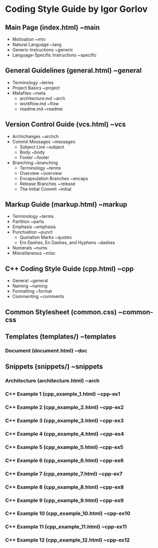 # Coding Style Guide by Igor Gorlov

## Main Page (index.html) ~main

* Motivation ~mtv
* Natural Language ~lang
* Generic Instructions ~generic
* Language-Specific Instructions ~specific

## General Guidelines (general.html) ~general

* Terminology ~terms
* Project Basics ~project
* Metafiles ~meta
  * architecture.md ~arch
  * workflow.md ~flow
  * readme.md ~readme

## Version Control Guide (vcs.html) ~vcs

* Archichanges ~archch
* Commit Messages ~messages
  * Subject Line ~subject
  * Body ~body
  * Footer ~footer
* Branching ~branching
  * Terminology ~terms
  * Overview ~overview
  * Encapsulation Branches ~encaps
  * Release Branches ~release
  * The Initial Commit ~initial

## Markup Guide (markup.html) ~markup

* Terminology ~terms
* Partition ~parts
* Emphasis ~emphasis
* Punctuation ~punct
  * Quotation Marks ~quotes
  * Em Dashes, En Dashes, and Hyphens ~dashes
* Numerals ~nums
* Miscellaneous ~misc

## C++ Coding Style Guide (cpp.html) ~cpp

* General ~general
* Naming ~naming
* Formatting ~format
* Commenting ~comments

## Common Stylesheet (common.css) ~common-css

## Templates (templates/) ~templates

### Document (document.html) ~doc

## Snippets (snippets/) ~snippets

### Architecture (architecture.html) ~arch

### C++ Example 1 (cpp_example_1.html) ~cpp-ex1

### C++ Example 2 (cpp_example_2.html) ~cpp-ex2

### C++ Example 3 (cpp_example_3.html) ~cpp-ex3

### C++ Example 4 (cpp_example_4.html) ~cpp-ex4

### C++ Example 5 (cpp_example_5.html) ~cpp-ex5

### C++ Example 6 (cpp_example_6.html) ~cpp-ex6

### C++ Example 7 (cpp_example_7.html) ~cpp-ex7

### C++ Example 8 (cpp_example_8.html) ~cpp-ex8

### C++ Example 9 (cpp_example_9.html) ~cpp-ex9

### C++ Example 10 (cpp_example_10.html) ~cpp-ex10

### C++ Example 11 (cpp_example_11.html) ~cpp-ex11

### C++ Example 12 (cpp_example_12.html) ~cpp-ex12
